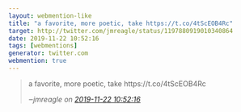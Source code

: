 ```yaml
---
layout: webmention-like
title: "a favorite, more poetic, take https://t.co/4tScEOB4Rc"
target: http://twitter.com/jmreagle/status/1197880919010340864
date: 2019-11-22 10:52:16
tags: [webmentions]
generator: twitter.com
webmention: true
---
```


<blockquote class="external-citation">
  <p>
    a favorite, more poetic, take https://t.co/4tScEOB4Rc
  </p>
  <cite>‒<span class="p-author p-name">jmreagle</span>
    on
    <a href="http://twitter.com/jmreagle/status/1197880919010340864" rel="external nofollow" target="_blank">2019-11-22 10:52:16</a>
  </cite>
</blockquote>
